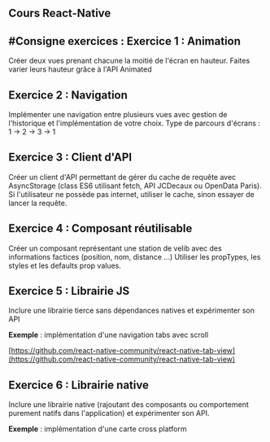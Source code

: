 ## Cours React-Native

#Consigne exercices :
Exercice 1 : Animation
-----------------------

  Créer deux vues prenant chacune la moitié de l'écran en hauteur.
  Faites varier leurs hauteur grâce à l'API Animated
   
Exercice 2 : Navigation
-----------------------
Implémenter une navigation entre plusieurs vues avec gestion de l'historique et l'implémentation
de votre choix.
Type de parcours d'écrans : 1 -> 2 -> 3 -> 1

Exercice 3 : Client d'API
 -----------------------
Créer un client d'API permettant de gérer du cache de requête avec AsyncStorage (class ES6 utilisant fetch, API
JCDecaux ou OpenData Paris). 
Si l'utilisateur ne possède pas internet, utiliser le cache, sinon essayer de lancer la requête.
   
Exercice 4 : Composant réutilisable
-----------------------
  Créer un composant représentant une station de velib avec des informations factices (position, nom, distance ...)
  Utiliser les propTypes, les styles et les defaults prop values.
 
Exercice 5 : Librairie JS
-------------------------
Inclure une librairie tierce sans dépendances natives et expérimenter son API

**Exemple** : implémentation d'une navigation tabs avec scroll

[https://github.com/react-native-community/react-native-tab-view](https://github.com/react-native-community/react-native-tab-view)
  
Exercice 6 : Librairie native
-----------------------------
Inclure une librairie native (rajoutant des composants ou comportement purement natifs dans l'application) 
et expérimenter son API.

**Exemple** : implémentation d'une carte cross platform
